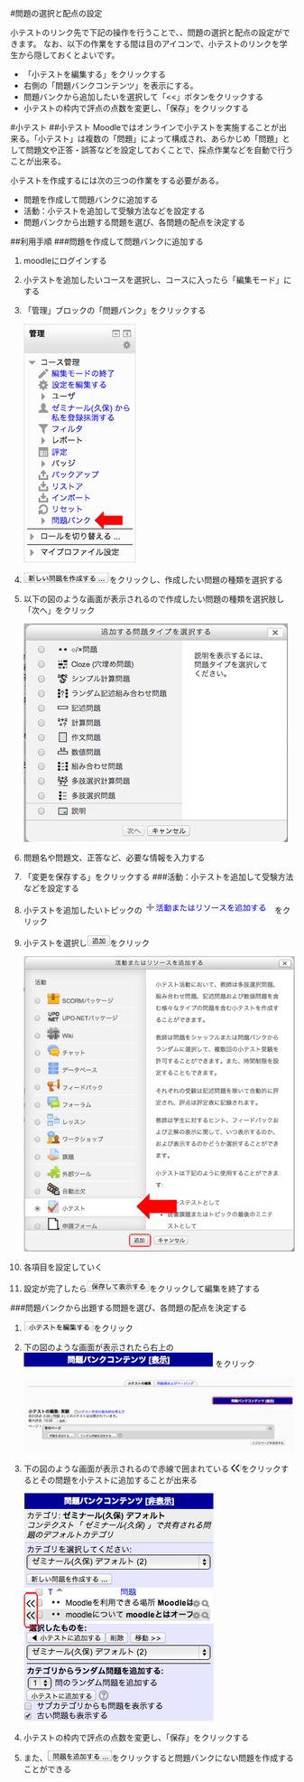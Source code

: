 #問題の選択と配点の設定

 小テストのリンク先で下記の操作を行うことで、、問題の選択と配点の設定ができます。
 なお、以下の作業をする間は目のアイコンで、小テストのリンクを学生から隠しておくとよいです。

* 「小テストを編集する」をクリックする
* 右側の「問題バンクコンテンツ」を表示にする。
* 問題バンクから追加したいを選択して「<<」ボタンをクリックする
* 小テストの枠内で評点の点数を変更し、「保存」をクリックする



#小テスト
##小テスト
Moodleではオンラインで小テストを実施することが出来る。「小テスト」は複数の「問題」によって構成され、あらかじめ「問題」として問題文や正答・誤答などを設定しておくことで、採点作業などを自動で行うことが出来る。

小テストを作成するには次の三つの作業をする必要がある。

* 問題を作成して問題バンクに追加する
* 活動：小テストを追加して受験方法などを設定する
* 問題バンクから出題する問題を選び、各問題の配点を決定する

##利用手順
###問題を作成して問題バンクに追加する
1. moodleにログインする
1. 小テストを追加したいコースを選択し、コースに入ったら「編集モード」にする
1. 「管理」ブロックの「問題バンク」をクリックする

	![「問題バンク選択」](images/selectQuestionBank.png)
1. ![新しい問題を作成する…](images/createNewQuestion.png)をクリックし、作成したい問題の種類を選択する
1.  以下の図のような画面が表示されるので作成したい問題の種類を選択肢し「次へ」をクリック

	![問題種類一覧](images/questionTypesList.png)
1. 問題名や問題文、正答など、必要な情報を入力する
1. 「変更を保存する」をクリックする
###活動：小テストを追加して受験方法などを設定する
1. 小テストを追加したいトピックの![「活動またはリソースを追加する」](https://github.com/uttigimu/moodleManualForTeacher/blob/master/images/addActivityAndResours.png?raw=true) をクリック
1. 小テストを選択し![「追加」](https://github.com/uttigimu/moodleManualForTeacher/blob/master/images/addButton.png?raw=true)をクリック

	![「小テスト選択画面」](images/selectMiniTest.png)
	

1. 各項目を設定していく

1. 設定が完了したら![保存して表示する](https://github.com/uttigimu/moodleManualForTeacher/blob/master/images/saveAndView.png?raw=true)をクリックして編集を終了する

###問題バンクから出題する問題を選び、各問題の配点を決定する

1.  ![「小テストを編集する」](images/edhitMiniTestButton.png)をクリック
1. 下の図のような画面が表示されたら右上の ![問題バンク（表示）](images/viewQuestionBankButton.png)  をクリック

	![問題バンク（表示）](images/edhitMiniTest.png)

1. 下の図のような画面が表示されるので赤線で囲まれている![<<](images/questionBankAddButton.png)をクリックするとその問題を小テストに追加することが出来る

	![問題バンク（表示）](images/viewQuestionBank.png)
1. 小テストの枠内で評点の点数を変更し、「保存」をクリックする
1. また、![問題を追加する…](images/addQuesitonButton.png)をクリックすると問題バンクにない問題を作成することができる 